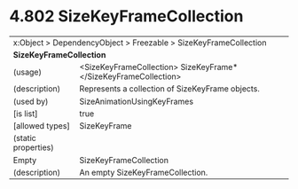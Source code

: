 <html dir="LTR" xmlns:mshelp="http://msdn.microsoft.com/mshelp" xmlns:ddue="http://ddue.schemas.microsoft.com/authoring/2003/5" xmlns:xlink="http://www.w3.org/1999/xlink" xmlns:tool="http://www.microsoft.com/tooltip">

<body>
 <input type="hidden" id="userDataCache" class="userDataStyle">
 <input type="hidden" id="hiddenScrollOffset">
 <img id="dropDownImage" style="display:none; height:0; width:0;" src="../local/drpdown.gif">
 <img id="dropDownHoverImage" style="display:none; height:0; width:0;" src="../local/drpdown_orange.gif">
 <img id="collapseImage" style="display:none; height:0; width:0;" src="../local/collapse.gif">
 <img id="expandImage" style="display:none; height:0; width:0;" src="../local/exp.gif">
 <img id="collapseAllImage" style="display:none; height:0; width:0;" src="../local/collall.gif">
 <img id="expandAllImage" style="display:none; height:0; width:0;" src="../local/expall.gif">
 <img id="copyImage" style="display:none; height:0; width:0;" src="../local/copycode.gif">
 <img id="copyHoverImage" style="display:none; height:0; width:0;" src="../local/copycodeHighlight.gif">
 <div id="header"><h1 class="heading">4.802 SizeKeyFrameCollection</h1></div>

 <div id="mainSection">
 <div id="mainBody">
 <div id="allHistory" class="saveHistory" onsave="saveAll()" onload="loadAll()"></div>
 <p xmlns:wsd="http://wsdev.schemas.microsoft.com/authoring/2008/2" xmlns:msxsl="urn:schemas-microsoft-com:xslt" xmlns:script="urn:script" xmlns:build="urn:build">
 </p>
 <div id="sectionSection0" class="section" name="collapseableSection">
 <content xmlns="http://ddue.schemas.microsoft.com/authoring/2003/5" xmlns:wsd="http://wsdev.schemas.microsoft.com/authoring/2008/2" xmlns:msxsl="urn:schemas-microsoft-com:xslt" xmlns:script="urn:script" xmlns:build="urn:build">
 </content>
 </div>
 <div id="sectionSection1" class="section" name="collapseableSection">
 <content xmlns="http://ddue.schemas.microsoft.com/authoring/2003/5" xmlns:wsd="http://wsdev.schemas.microsoft.com/authoring/2008/2" xmlns:msxsl="urn:schemas-microsoft-com:xslt" xmlns:script="urn:script" xmlns:build="urn:build">
 <table class="ProtocolAuthoredTable" xmlns="">
 <tr><td colspan="2">
<mshelp:link keywords="c0d383e4-fcdb-4546-a06b-81c262fe2a5e" tabindex="0">x:Object</mshelp:link> &gt; <mshelp:link keywords="44a6e58f-41e0-4602-b1d2-75a9b44a5acb" tabindex="0">DependencyObject</mshelp:link> &gt; <mshelp:link keywords="14abf0ee-8f63-4ed1-80bd-0b71e55f11cb" tabindex="0">Freezable</mshelp:link> &gt; <mshelp:link keywords="27df6310-4fe4-4c3d-b270-14a510ada2e8" tabindex="0">SizeKeyFrameCollection</mshelp:link> </td>
 </tr>
 <tr><td colspan="2">
 <b>SizeKeyFrameCollection</b> </td>
 </tr>
 <tr><td><div class="indent0">(usage)</div></td>
 <td>&lt;SizeKeyFrameCollection&gt; <mshelp:link keywords="dad83bef-9994-4546-a430-214689034388" tabindex="0">SizeKeyFrame</mshelp:link>* &lt;/SizeKeyFrameCollection&gt;</td>
 </tr>
 <tr><td><div class="indent0">(description)</div></td>
 <td>Represents a collection of SizeKeyFrame objects.</td>
 </tr>
 <tr><td><div class="indent0">(used by)</div></td>
 <td><mshelp:link keywords="b0c1a6b4-dbb2-4f13-b625-d321cd1ee2cf" tabindex="0">SizeAnimationUsingKeyFrames</mshelp:link></td>
 </tr>
 <tr><td><div class="indent0">[is list]</div></td>
 <td>true</td>
 </tr>
 <tr><td><div class="indent0">[allowed types]</div></td>
 <td><mshelp:link keywords="dad83bef-9994-4546-a430-214689034388" tabindex="0">SizeKeyFrame</mshelp:link></td>
 </tr>
 <tr><td><div class="indent0">(static properties)</div></td>
 <td></td>
 </tr>
 <tr><td><div class="indent2">Empty</div></td>
 <td><mshelp:link keywords="27df6310-4fe4-4c3d-b270-14a510ada2e8" tabindex="0">SizeKeyFrameCollection</mshelp:link></td>
 </tr>
 <tr><td><div class="indent4">(description)</div></td>
 <td>An empty SizeKeyFrameCollection.</td>
 </tr>
</table>
 </content>
 </div>
 <!--[if gte IE 5]>
 <tool:tip element="languageFilterToolTip" avoidmouse="false"/>
 <![endif]-->
 </div>
 <a name="feedback"></a><span></span>
 </div>
</body></html>
